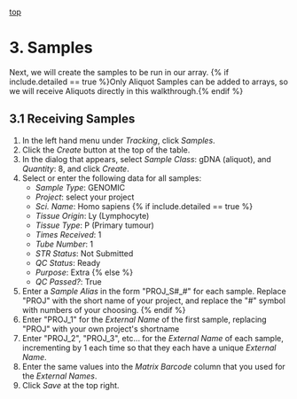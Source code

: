 <a name="array-samples" href="#" id="toplink">top</a>

# 3. Samples

Next, we will create the samples to be run in our array. {% if include.detailed == true %}Only Aliquot Samples can be
added to arrays, so we will receive Aliquots directly in this walkthrough.{% endif %}

## 3.1 Receiving Samples

1. In the left hand menu under _Tracking_, click _Samples_.
1. Click the _Create_ button at the top of the table.
1. In the dialog that appears, select _Sample Class_: gDNA (aliquot), and _Quantity_: 8, and click _Create_.
1. Select or enter the following data for all samples:
    * _Sample Type_: GENOMIC
    * _Project_: select your project
    * _Sci. Name_: Homo sapiens
{% if include.detailed == true %}
    * _Tissue Origin_: Ly (Lymphocyte)
    * _Tissue Type_: P (Primary tumour)
    * _Times Received_: 1
    * _Tube Number_: 1
    * _STR Status_: Not Submitted
    * _QC Status_: Ready
    * _Purpose_: Extra
{% else %}
    * _QC Passed?_: True
1. Enter a _Sample Alias_ in the form "PROJ_S#_#" for each sample. Replace "PROJ" with the short name of your project,
   and replace the "#" symbol with numbers of your choosing.
{% endif %}
1. Enter "PROJ_1" for the _External Name_ of the first sample, replacing "PROJ" with your own project's shortname
1. Enter "PROJ_2", "PROJ_3", etc... for the _External Name_ of each sample, incrementing by 1 each time so that they
   each have a unique _External Name_.
1. Enter the same values into the _Matrix Barcode_ column that you used for the _External Names_.
1. Click _Save_ at the top right.

